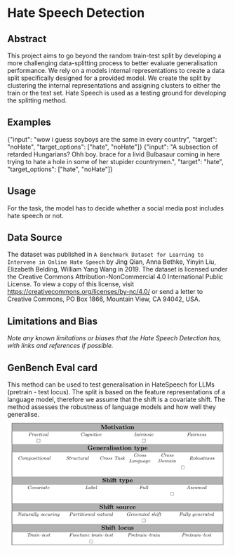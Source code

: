 # Hate Speech Detection

## Abstract
This project aims to go beyond the random train-test split by developing a more challenging data-splitting process 
to better evaluate generalisation performance.
We rely on a models internal representations to create a data split specifically designed for a provided model. 
We create the split by clustering the internal representations and assigning clusters to either the train or the test set.
Hate Speech is used as a testing ground for developing the splitting method.

## Examples
{"input": "wow i guess soyboys are the same in every country", "target": "noHate", "target_options": ["hate", "noHate"]}
{"input": "A subsection of retarded Hungarians? Ohh boy. brace for a livid Bulbasaur coming in here trying to hate a hole in some of her stupider countrymen.", "target": "hate", "target_options": ["hate", "noHate"]}


## Usage
For the task, the model has to decide whether a social media post includes hate speech or not.

## Data Source
The dataset was published in `A Benchmark Dataset for Learning to Intervene in Online Hate Speech` by Jing Qian, Anna Bethke, Yinyin Liu, Elizabeth Belding, William Yang Wang in 2019.
The dataset is licensed under the Creative Commons Attribution-NonCommercial 4.0 International Public License. To view a copy of this license, visit https://creativecommons.org/licenses/by-nc/4.0/ or send a letter to Creative Commons, PO Box 1866, Mountain View, CA 94042, USA.

## Limitations and Bias
*Note any known limitations or biases that the Hate Speech Detection has, with links and references if possible.*

## GenBench Eval card
This method can be used to test generalisation in HateSpeech for LLMs (pretrain - test locus).
The split is based on the feature representations of a language model, therefore we assume that the shift is a covariate 
shift. The method assesses the robustness of language models and how well they generalise.
![GenBench Eval Card](eval_card.png)
